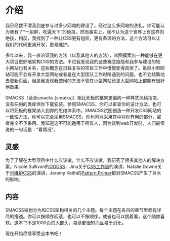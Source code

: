 # 介绍

我已经数不清我到底参与过多少网站的建设了。经过这么多网站的洗礼，你可能认为我有了“一招鲜，吃遍天下”的绝技。然而事实上，我不认为这个世界上有这样的绝技，相反，我找到了一种让CSS更有组织，更有条理的方法，这个方法可以让我们的代码更易开发，更易维护。

多年以来，我一直论证我的方法（以及其他人的方法），试图摸索出一种能够在更大项目更好地架构CSS的方法。不过我发现我的这些概念隐隐和我参与建设的较小网站也有关系，这些概念在日益复杂的项目工作中慢慢变得具体了。虽然小型网站可能不会有开发大型网站或者是在大型团队工作时所遇到的问题，也不会频繁地去更新页面，但是我发现我使用的方法不管在小型网站还是大型网站上都能有很好地效果。

SMACSS（读音smacks \[smæks\]）相比死板的框架更偏向一种样式风格指南，没有任何的类库供你下载安装。参照SMACSS，你可以审查你的设计方法，也可以将死板的框架纳入到你的思维体系中。SMACSS试图创造一种开发CSS网站的一致性方法，你可以完全采用SMACSS，你也可以采用其中对你有用的部分，或者完全不予采用。我知道这不可能适用于所有人，因为谈到web开发时，人们最常说的一句话是：“看情况”。

## 灵感

为了了解在大型项目中什么应该做，什么不应该做，我研究了很多其他人的解决方案。Nicole Sullivan的[OOCSS](http://oocss.org)，Jina关于[CSS工作流](https://vimeo.com/15982903)的演讲，Natalie Downe关于[可维护CSS](http://blog.natbat.net/post/46613977728/practical-maintainable-css)的演讲，Jeremy Keith的[Pattern Primer](https://adactio.com/journal/5028)都对SMACSS产生了巨大的影响。

## 内容

SMACSS被划分为和CSS架构相关的几个主题。每个主题在各自的章节里都有详尽的描述。你可以按顺序阅读，也可以不按顺序，或者也可以挑着看，这个随你喜欢。这本书不是1000页的大部头，每章都很短而且易于消化。

现在开始尽情享受这本书吧！


